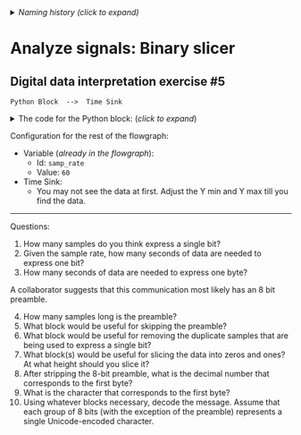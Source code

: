 <details><summary><i>Naming history (click to expand)</i></summary>
<pre>
2022 Aug 11: 033-PySDR-write-file.md
2022 Aug 30: 133-PySDR-write-file.md
2023 Jan 28: 130-Sig-interpret-practice-5.md
2023 May 22: 033_Analyze_Sig_Binary_Slicer.md
</pre>
</details>

# Analyze signals: Binary slicer

## Digital data interpretation exercise #5

```
Python Block  -->  Time Sink
```

<details><summary>The code for the Python block: (<i>click to expand</i>)</summary>

Note: this code is not meant to be readable. Rather, the goal of this exercise is to explore the mystery signal using the Time Sink, Waterfall sink, etc.

```python3
import numpy as np
from gnuradio import gr
from functools import reduce
from operator import concat
import random



name = "Mystery Signal 5"
out_sig_port_0 = np.float32



def use_func(state_container):
    idx = state_container["count"] // 6
    content = state_container["content"]
    if idx >= len(content):
        return None
    noise = random.random() * 0.5
    retval = content[idx] * 3 + 1 + noise
    state_container["count"] += 1
    return retval


def unpackOne(x):
    return list(map(int, f"{x:b}".zfill(8)))


def unpackbits(x):
    return reduce(concat, map(unpackOne, x))


class blk(gr.basic_block):

    def __init__(self):
        gr.basic_block.__init__(
            self,
            name=name,
            in_sig=[],
            out_sig=[out_sig_port_0]
        )
        
        self.use_func = use_func
        content_packed = [170, 84, 72, 69, 32, 84, 69, 65, 32, 73, 83, 32, 82, 69, 65, 68, 89, 32, 84, 79, 32, 68, 82, 73, 78, 75, 46, 32, 32, 32, 32, 32, 32, 32]
        
        self.state_container = {
            "count": 0,
            "content": unpackbits(content_packed)
        }


    def general_work(self, input_items, output_items):
        outval = self.use_func(self.state_container)
        if outval == None:
            return 0
        else:
            dt = output_items[0][0].dtype
            npified = np.array(outval, dtype=dt)
            output_items[0][0] = npified
            return 1

```
</details>

Configuration for the rest of the flowgraph:
- Variable (_already in the flowgraph_):
  - Id: `samp_rate`
  - Value: `60`
- Time Sink:
  - You may not see the data at first. Adjust the Y min and Y max till you find the data.

---

Questions:

1. How many samples do you think express a single bit?
2. Given the sample rate, how many seconds of data are needed to express one bit?
3. How many seconds of data are needed to express one byte?

A collaborator suggests that this communication most likely has an 8 bit preamble.

4. How many samples long is the preamble?
5. What block would be useful for skipping the preamble?
6. What block would be useful for removing the duplicate samples that are being used to express a single bit?
7. What block(s) would be useful for slicing the data into zeros and ones? At what height should you slice it?
8. After stripping the 8-bit preamble, what is the decimal number that corresponds to the first byte?
9.  What is the character that corresponds to the first byte?
10. Using whatever blocks necessary, decode the message. Assume that each group of 8 bits (with the exception of the preamble) represents a single Unicode-encoded character.
